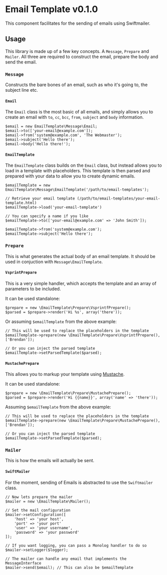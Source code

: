 # Email Template v0.1.0

This component facilitates for the sending of emails using Swiftmailer.

## Usage
This library is made up of a few key concepts. A `Message`, `Prepare` and `Mailer`. All three
are required to construct the email, prepare the body and send the email.

### `Message`
Constructs the bare bones of an email, such as who it's going to, the subject line etc.

#### `Email`
The `Email` class is the most basic of all emails, and simply allows you to create an email
with `to`, `cc`, `bcc`, `from`, `subject` and `body` information.

    $email = new EmailTemplate\Message\Email;
    $email->to(['your-email@example.com']);
    $email->from('system@example.com', 'The Webmaster');
    $email->subject('Hello there');
    $email->body('Hello there!');

#### `EmailTemplate`
The `EmailTemplate` class builds on the `Email` class, but instead allows you to load in
a template with placeholders. This template is then parsed and prepared with your data to
allow you to create dynamic emails.

    $emailTemplate = new EmailTemplate\Message\EmailTemplate('/path/to/email-templates');

    // Retrieve your email template (/path/to/email-templates/your-email-template.html)
    $emailTemplate->load('your-email-template')

    // You can specify a name if you like
    $emailTemplate->to(['your-email@example.com' => 'John Smith']);

    $emailTemplate->from('system@example.com');
    $emailTemplate->subject('Hello there');

### `Prepare`
This is what generates the actual body of an email template. It should be used in conjuction with `Message\EmailTemplate`.

#### `VsprintPrepare`
This is a very simple handler, which accepts the template and an array of parameters to be included.

It can be used standalone:

    $prepare = new \EmailTemplate\Prepare\VsprintfPrepare();
    $parsed = $prepare->render('Hi %s', array('there'));

Or assuming `$emailTemplate` from the above example:

    // This will be used to replace the placeholders in the template
    $emailTemplate->prepare(new \EmailTemplate\Prepare\VsprintfPrepare(), ['Brendan']);

    // Or you can inject the parsed template
    $emailTemplate->setParsedTemplate($parsed);

#### `MustachePrepare`
This allows you to markup your template using [Mustache](http://mustache.github.io/).

It can be used standalone:

    $prepare = new \EmailTemplate\Prepare\MustachePrepare();
    $parsed = $prepare->render('Hi {{name}}', array('name' => 'there'));

Assuming `$emailTemplate` from the above example:

    // This will be used to replace the placeholders in the template
    $emailTemplate->prepare(new \EmailTemplate\Prepare\MustachePrepare(), ['Brendan']);

    // Or you can inject the parsed template
    $emailTemplate->setParsedTemplate($parsed);

### `Mailer`
This is how the emails will actually be sent.

#### `SwiftMailer`
For the moment, sending of Emails is abstracted to use the `Swiftmailer` class.


    // Now lets prepare the mailer
    $mailer = new \EmailTemplate\Mailer();

    // Set the mail configuration
    $mailer->setConfiguration([
        'host' => 'your host',
        'port' => 'your port'
        'user' => 'your username',
        'password' => 'your password'
    ]);

    // If you want logging, you can pass a Monolog handler to do so
    $mailer->setLogger($logger);

    // The mailer can handle any email that implements the MessageInterface
    $mailer->send($email); // This can also be $emailTemplate
